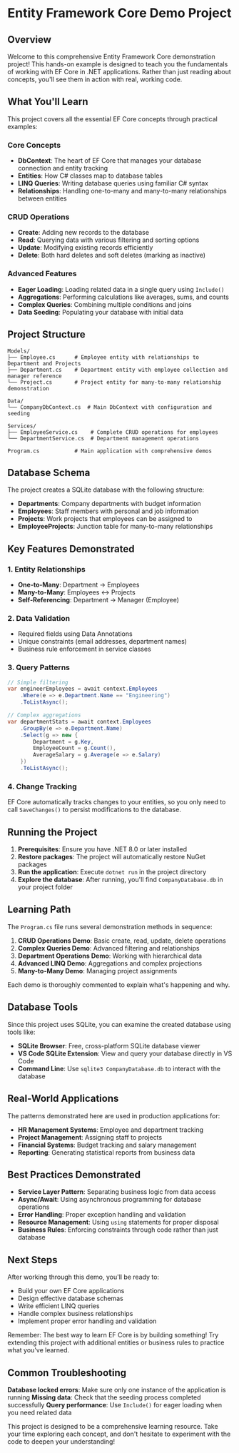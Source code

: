 # Entity Framework Core Demo Project

## Overview

Welcome to this comprehensive Entity Framework Core demonstration project! This hands-on example is designed to teach you the fundamentals of working with EF Core in .NET applications. Rather than just reading about concepts, you'll see them in action with real, working code.

## What You'll Learn

This project covers all the essential EF Core concepts through practical examples:

### Core Concepts
- **DbContext**: The heart of EF Core that manages your database connection and entity tracking
- **Entities**: How C# classes map to database tables
- **LINQ Queries**: Writing database queries using familiar C# syntax
- **Relationships**: Handling one-to-many and many-to-many relationships between entities

### CRUD Operations
- **Create**: Adding new records to the database
- **Read**: Querying data with various filtering and sorting options
- **Update**: Modifying existing records efficiently
- **Delete**: Both hard deletes and soft deletes (marking as inactive)

### Advanced Features
- **Eager Loading**: Loading related data in a single query using `Include()`
- **Aggregations**: Performing calculations like averages, sums, and counts
- **Complex Queries**: Combining multiple conditions and joins
- **Data Seeding**: Populating your database with initial data

## Project Structure

```
Models/
├── Employee.cs      # Employee entity with relationships to Department and Projects
├── Department.cs    # Department entity with employee collection and manager reference
└── Project.cs       # Project entity for many-to-many relationship demonstration

Data/
└── CompanyDbContext.cs  # Main DbContext with configuration and seeding

Services/
├── EmployeeService.cs    # Complete CRUD operations for employees
└── DepartmentService.cs  # Department management operations

Program.cs           # Main application with comprehensive demos
```

## Database Schema

The project creates a SQLite database with the following structure:

- **Departments**: Company departments with budget information
- **Employees**: Staff members with personal and job information
- **Projects**: Work projects that employees can be assigned to
- **EmployeeProjects**: Junction table for many-to-many relationships

## Key Features Demonstrated

### 1. Entity Relationships
- **One-to-Many**: Department → Employees
- **Many-to-Many**: Employees ↔ Projects
- **Self-Referencing**: Department → Manager (Employee)

### 2. Data Validation
- Required fields using Data Annotations
- Unique constraints (email addresses, department names)
- Business rule enforcement in service classes

### 3. Query Patterns
```csharp
// Simple filtering
var engineerEmployees = await context.Employees
    .Where(e => e.Department.Name == "Engineering")
    .ToListAsync();

// Complex aggregations
var departmentStats = await context.Employees
    .GroupBy(e => e.Department.Name)
    .Select(g => new {
        Department = g.Key,
        EmployeeCount = g.Count(),
        AverageSalary = g.Average(e => e.Salary)
    })
    .ToListAsync();
```

### 4. Change Tracking
EF Core automatically tracks changes to your entities, so you only need to call `SaveChanges()` to persist modifications to the database.

## Running the Project

1. **Prerequisites**: Ensure you have .NET 8.0 or later installed
2. **Restore packages**: The project will automatically restore NuGet packages
3. **Run the application**: Execute `dotnet run` in the project directory
4. **Explore the database**: After running, you'll find `CompanyDatabase.db` in your project folder

## Learning Path

The `Program.cs` file runs several demonstration methods in sequence:

1. **CRUD Operations Demo**: Basic create, read, update, delete operations
2. **Complex Queries Demo**: Advanced filtering and relationships
3. **Department Operations Demo**: Working with hierarchical data
4. **Advanced LINQ Demo**: Aggregations and complex projections
5. **Many-to-Many Demo**: Managing project assignments

Each demo is thoroughly commented to explain what's happening and why.

## Database Tools

Since this project uses SQLite, you can examine the created database using tools like:
- **SQLite Browser**: Free, cross-platform SQLite database viewer
- **VS Code SQLite Extension**: View and query your database directly in VS Code
- **Command Line**: Use `sqlite3 CompanyDatabase.db` to interact with the database

## Real-World Applications

The patterns demonstrated here are used in production applications for:
- **HR Management Systems**: Employee and department tracking
- **Project Management**: Assigning staff to projects
- **Financial Systems**: Budget tracking and salary management
- **Reporting**: Generating statistical reports from business data

## Best Practices Demonstrated

- **Service Layer Pattern**: Separating business logic from data access
- **Async/Await**: Using asynchronous programming for database operations
- **Error Handling**: Proper exception handling and validation
- **Resource Management**: Using `using` statements for proper disposal
- **Business Rules**: Enforcing constraints through code rather than just database

## Next Steps

After working through this demo, you'll be ready to:
- Build your own EF Core applications
- Design effective database schemas
- Write efficient LINQ queries
- Handle complex business relationships
- Implement proper error handling and validation

Remember: The best way to learn EF Core is by building something! Try extending this project with additional entities or business rules to practice what you've learned.

## Common Troubleshooting

**Database locked errors**: Make sure only one instance of the application is running
**Missing data**: Check that the seeding process completed successfully
**Query performance**: Use `Include()` for eager loading when you need related data

This project is designed to be a comprehensive learning resource. Take your time exploring each concept, and don't hesitate to experiment with the code to deepen your understanding!
